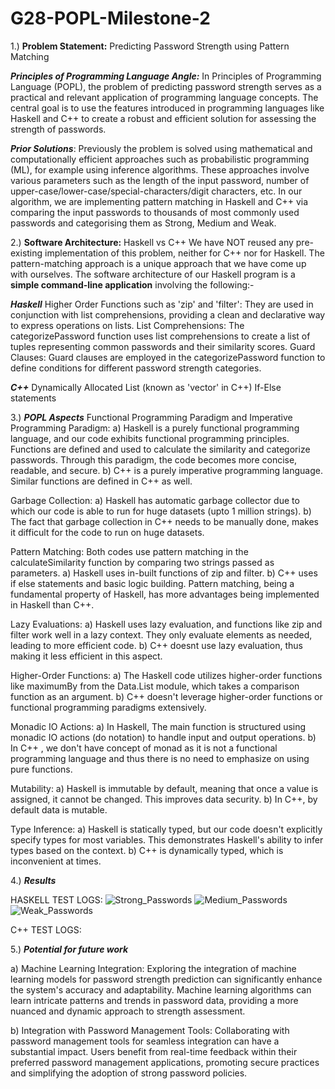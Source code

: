 # G28-POPL-Milestone-2

1.) **Problem Statement:** Predicting Password Strength using Pattern Matching

_**Principles of Programming Language Angle:**_
In Principles of Programming Language (POPL), the problem of predicting password strength serves as a practical and relevant application of programming language concepts. The central goal is to use the features introduced in programming languages like Haskell and C++ to create a robust and efficient solution for assessing the strength of passwords. 

_**Prior Solutions**_:
Previously the problem is solved using mathematical and computationally efficient approaches such as probabilistic programming (ML), for example using inference algorithms. These approaches involve  various parameters such as the length of the input password, number of upper-case/lower-case/special-characters/digit characters, etc. 
In our algorithm, we are implementing pattern matching in Haskell and C++ via comparing the input passwords to thousands of most commonly used passwords and categorising them as Strong, Medium and Weak.


2.) **Software Architecture:** Haskell vs C++
We have NOT reused any pre-existing implementation of this problem, neither for C++ nor for Haskell. The pattern-matching approach is a unique approach that we have come up with ourselves. 
The software architecture of our Haskell program is a **simple command-line application** involving the following:-

_**Haskell**_
Higher Order Functions such as 'zip' and 'filter':  They are used in conjunction with list comprehensions, providing a clean and declarative way to express operations on lists.
List Comprehensions: The categorizePassword function uses list comprehensions to create a list of tuples representing common passwords and their similarity scores.
Guard Clauses: Guard clauses are employed in the categorizePassword function to define conditions for different password strength categories.

_**C++**_
Dynamically Allocated List (known as 'vector' in C++)
If-Else statements


3.) _**POPL Aspects**_
Functional Programming Paradigm and Imperative Programming Paradigm: 
a) Haskell is a purely functional programming language, and our code exhibits functional programming principles. Functions are defined and used to calculate the similarity and categorize passwords. Through this paradigm, the code becomes more concise, readable, and secure.
b) C++ is a purely imperative programming language. Similar functions are defined in C++ as well. 

Garbage Collection: 
a) Haskell has automatic garbage collector due to which our code is able to run for huge datasets (upto 1 million strings).
b) The fact that garbage collection in C++ needs to be manually done, makes it difficult for the code to run on huge datasets.

Pattern Matching: Both codes use pattern matching in the calculateSimilarity function by comparing two strings passed as parameters. 
a) Haskell uses in-built functions of zip and filter.
b) C++ uses if else statements and basic logic building.
Pattern matching, being a fundamental property of Haskell, has more advantages being implemented in Haskell than C++.

Lazy Evaluations: 
a) Haskell uses lazy evaluation, and functions like zip and filter work well in a lazy context. They only evaluate elements as needed, leading to more efficient code.
b) C++ doesnt use lazy evaluation, thus making it less efficient in this aspect.

Higher-Order Functions: 
a) The Haskell code utilizes higher-order functions like maximumBy from the Data.List module, which takes a comparison function as an argument.
b) C++ doesn't leverage higher-order functions or functional programming paradigms extensively.

Monadic IO Actions: 
a) In Haskell, The main function is structured using monadic IO actions (do notation) to handle input and output operations.
b) In C++ , we don't have concept of monad as it is not a functional programming language and thus there is no need to emphasize on using pure functions.  

Mutability: 
a) Haskell is immutable by default, meaning that once a value is assigned, it cannot be changed. This improves data security.
b) In C++, by default data is mutable.

Type Inference: 
a) Haskell is statically typed, but our code doesn't explicitly specify types for most variables. This demonstrates Haskell's ability to infer types based on the context.
b) C++ is dynamically typed, which is inconvenient at times.

4.) _**Results**_

HASKELL TEST LOGS:
![Strong_Passwords](https://github.com/devansh-agarwal1/G28-POPL-Milestone-2/assets/119934651/c2d781c3-da5e-4368-ac77-722a7106a1e1)
![Medium_Passwords](https://github.com/devansh-agarwal1/G28-POPL-Milestone-2/assets/119934651/bfcdc522-cb82-461c-a302-5ab950e5c152)
![Weak_Passwords](https://github.com/devansh-agarwal1/G28-POPL-Milestone-2/assets/119934651/37fb989d-4f50-4f6d-9269-af7a22690642)

C++ TEST LOGS:





5.) _**Potential for future work**_

a) Machine Learning Integration:
Exploring the integration of machine learning models for password strength prediction can significantly enhance the system's accuracy and adaptability. Machine learning algorithms can learn intricate patterns and trends in password data, providing a more nuanced and dynamic approach to strength assessment.

b) Integration with Password Management Tools:
Collaborating with password management tools for seamless integration can have a substantial impact. Users benefit from real-time feedback within their preferred password management applications, promoting secure practices and simplifying the adoption of strong password policies.


